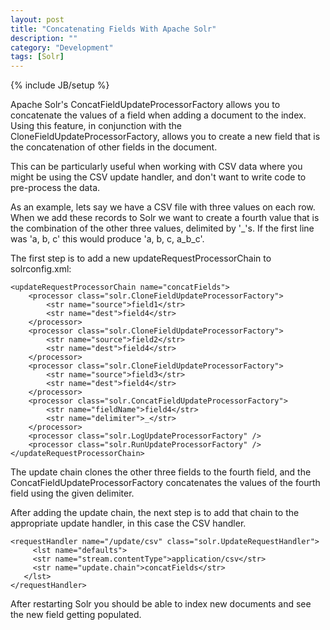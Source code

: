 ```yaml
---
layout: post
title: "Concatenating Fields With Apache Solr"
description: ""
category: "Development"
tags: [Solr]
---
```

{% include JB/setup %}

Apache Solr's ConcatFieldUpdateProcessorFactory allows you to concatenate the values of a field when adding a 
document to the index. Using this feature, in conjunction with the CloneFieldUpdateProcessorFactory, allows you 
to create a new field that is the concatenation of other fields in the document. 

This can be particularly useful 
when working with CSV data where you might be using the CSV update handler, and don't want to write code to 
pre-process the data.

As an example, lets say we have a CSV file with three values on each row. When we add these records to 
Solr we want to create a fourth value that is the combination of the other three values, delimited by '_'s. 
If the first line was 'a, b, c' this would produce 'a, b, c, a_b_c'.

The first step is to add a new updateRequestProcessorChain to solrconfig.xml:

    <updateRequestProcessorChain name="concatFields">
    	<processor class="solr.CloneFieldUpdateProcessorFactory"> 
	    	<str name="source">field1</str> 
	    	<str name="dest">field4</str> 
	    </processor> 
    	<processor class="solr.CloneFieldUpdateProcessorFactory"> 
	    	<str name="source">field2</str> 
	    	<str name="dest">field4</str> 
	    </processor> 
	    <processor class="solr.CloneFieldUpdateProcessorFactory"> 
	    	<str name="source">field3</str> 
	    	<str name="dest">field4</str> 
	    </processor> 
	    <processor class="solr.ConcatFieldUpdateProcessorFactory"> 
		    <str name="fieldName">field4</str> 
	    	<str name="delimiter">_</str> 
	    </processor>
	    <processor class="solr.LogUpdateProcessorFactory" /> 
	    <processor class="solr.RunUpdateProcessorFactory" />
    </updateRequestProcessorChain> 
 
The update chain clones the other three fields to the fourth field, and the 
ConcatFieldUpdateProcessorFactory concatenates the values of the fourth field using the given delimiter.

After adding the update chain, the next step is to add that chain to the appropriate update handler, in this 
case the CSV handler.

    <requestHandler name="/update/csv" class="solr.UpdateRequestHandler">
         <lst name="defaults">
         <str name="stream.contentType">application/csv</str>
         <str name="update.chain">concatFields</str>
       </lst>
    </requestHandler>
    
After restarting Solr you should be able to index new documents and see the new field getting populated.